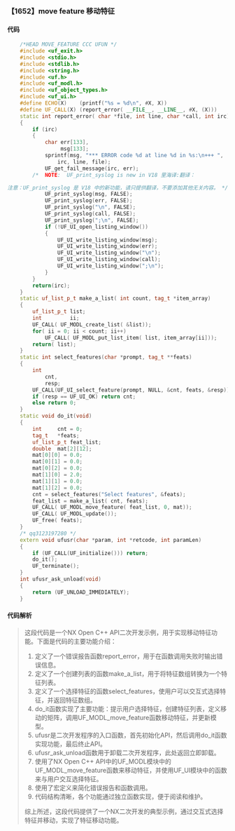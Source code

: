 ### 【1652】move feature 移动特征

#### 代码

```cpp
    /*HEAD MOVE_FEATURE CCC UFUN */  
    #include <uf_exit.h>  
    #include <stdio.h>  
    #include <stdlib.h>  
    #include <string.h>  
    #include <uf.h>  
    #include <uf_modl.h>  
    #include <uf_object_types.h>  
    #include <uf_ui.h>  
    #define ECHO(X)    (printf("%s = %d\n", #X, X))  
    #define UF_CALL(X) (report_error( __FILE__, __LINE__, #X, (X)))  
    static int report_error( char *file, int line, char *call, int irc)  
    {  
        if (irc)  
        {  
            char err[133],  
                 msg[133];  
            sprintf(msg, "*** ERROR code %d at line %d in %s:\n+++ ",  
                irc, line, file);  
            UF_get_fail_message(irc, err);  
        /*  NOTE:  UF_print_syslog is new in V18 里海译:翻译：

注意：UF_print_syslog 是 V18 中的新功能，请只提供翻译，不要添加其他无关内容。 */  
            UF_print_syslog(msg, FALSE);  
            UF_print_syslog(err, FALSE);  
            UF_print_syslog("\n", FALSE);  
            UF_print_syslog(call, FALSE);  
            UF_print_syslog(";\n", FALSE);  
            if (!UF_UI_open_listing_window())  
            {  
                UF_UI_write_listing_window(msg);  
                UF_UI_write_listing_window(err);  
                UF_UI_write_listing_window("\n");  
                UF_UI_write_listing_window(call);  
                UF_UI_write_listing_window(";\n");  
            }  
        }  
        return(irc);  
    }  
    static uf_list_p_t make_a_list( int count, tag_t *item_array)  
    {  
        uf_list_p_t list;  
        int         ii;  
        UF_CALL( UF_MODL_create_list( &list));  
        for( ii = 0; ii < count; ii++)  
            UF_CALL( UF_MODL_put_list_item( list, item_array[ii]));  
        return( list);  
    }  
    static int select_features(char *prompt, tag_t **feats)  
    {  
        int  
            cnt,  
            resp;  
        UF_CALL(UF_UI_select_feature(prompt, NULL, &cnt, feats, &resp));  
        if (resp == UF_UI_OK) return cnt;  
        else return 0;  
    }  
    static void do_it(void)  
    {  
        int     cnt = 0;  
        tag_t   *feats;  
        uf_list_p_t feat_list;  
        double  mat[2][12];  
        mat[0][0] = 0.0;  
        mat[0][1] = 0.0;  
        mat[0][2] = 0.0;  
        mat[1][0] = 2.0;  
        mat[1][1] = 0.0;  
        mat[1][2] = 0.0;  
        cnt = select_features("Select features", &feats);  
        feat_list = make_a_list( cnt, feats);  
        UF_CALL( UF_MODL_move_feature( feat_list, 0, mat));  
        UF_CALL( UF_MODL_update());  
        UF_free( feats);  
    }  
    /* qq3123197280 */  
    extern void ufusr(char *param, int *retcode, int paramLen)  
    {  
        if (UF_CALL(UF_initialize())) return;  
        do_it();  
        UF_terminate();  
    }  
    int ufusr_ask_unload(void)  
    {  
        return (UF_UNLOAD_IMMEDIATELY);  
    }

```

#### 代码解析

> 这段代码是一个NX Open C++ API二次开发示例，用于实现移动特征功能。下面是代码的主要功能介绍：
>
> 1. 定义了一个错误报告函数report_error，用于在函数调用失败时输出错误信息。
> 2. 定义了一个创建列表的函数make_a_list，用于将特征数组转换为一个特征列表。
> 3. 定义了一个选择特征的函数select_features，使用户可以交互式选择特征，并返回特征数组。
> 4. do_it函数实现了主要功能：提示用户选择特征，创建特征列表，定义移动的矩阵，调用UF_MODL_move_feature函数移动特征，并更新模型。
> 5. ufusr是二次开发程序的入口函数，首先初始化API，然后调用do_it函数实现功能，最后终止API。
> 6. ufusr_ask_unload函数用于卸载二次开发程序，此处返回立即卸载。
> 7. 使用了NX Open C++ API中的UF_MODL模块中的UF_MODL_move_feature函数来移动特征，并使用UF_UI模块中的函数来与用户交互选择特征。
> 8. 使用了宏定义来简化错误报告和函数调用。
> 9. 代码结构清晰，各个功能通过独立函数实现，便于阅读和维护。
>
> 综上所述，这段代码提供了一个NX二次开发的典型示例，通过交互式选择特征并移动，实现了特征移动功能。
>
